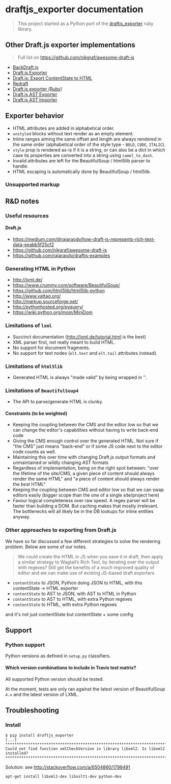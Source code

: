 draftjs_exporter documentation
==============================

> This project started as a Python port of the [draftjs_exporter](https://github.com/ignitionworks/draftjs_exporter) ruby library.

## Other Draft.js exporter implementations

> Full list on https://github.com/nikgraf/awesome-draft-js

- [BackDraft.js](https://github.com/evanc/backdraft-js)
- [Draft.js Exporter](https://github.com/rkpasia/draft-js-exporter)
- [Draft.js: Export ContentState to HTML](https://github.com/sstur/draft-js-export-html)
- [Redraft](https://github.com/lokiuz/redraft)
- [Draft.js exporter (Ruby)](https://github.com/ignitionworks/draftjs_exporter)
- [Draft.js AST Exporter](https://github.com/icelab/draft-js-ast-exporter)
- [Draft.js AST Importer](https://github.com/icelab/draft-js-ast-importer)

## Exporter behavior

- HTML attributes are added in alphabetical order.
- `unstyled` blocks without text render as an empty element.
- Inline ranges aiming the same offset and length are always rendered in the same order (alphabetical order of the style type - `BOLD`, `CODE`, `ITALIC`).
- `style` prop is rendered as-is if it is a string, or can also be a dict in which case its properties are converted into a string using `camel_to_dash`.
- Invalid attributes are left for the BeautifulSoup / html5lib parser to handle.
- HTML escaping is automatically done by BeautifulSoup / html5lib.

### Unsupported markup


## R&D notes

### Useful resources

#### Draft.js

- https://medium.com/@rajaraodv/how-draft-js-represents-rich-text-data-eeabb5f25cf2
- https://github.com/nikgraf/awesome-draft-js
- https://github.com/rajaraodv/draftjs-examples

### Generating HTML in Python

- http://lxml.de/
- https://www.crummy.com/software/BeautifulSoup/
- https://github.com/html5lib/html5lib-python
- http://www.yattag.org/
- http://markup.sourceforge.net/
- http://pythonhosted.org/pyquery/
- https://wiki.python.org/moin/MiniDom

### Limitations of `lxml`

- Succinct documentation (http://lxml.de/tutorial.html is the best)
- XML parser first, not really meant to build HTML.
- No support for document fragments.
- No support for text nodes (`elt.text` and `elt.tail` attributes instead).

### Limitations of `html5lib`

- Generated HTML is always "made valid" by being wrapped in '<html><head></head><body></body></html>'.

### Limitations of `BeautifulSoup4`

- The API to parse/generate HTML is clunky.

#### Constraints (to be weighted)

- Keeping the coupling between the CMS and the editor low so that we can change the editor's capabilities without having to write back-end code
- Giving the CMS enough control over the generated HTML. Not sure if "the CMS" just means "back-end" or if some JS code next to the editor code counts as well.
- Maintaining this over time with changing Draft.js output formats and unmaintained or wildly changing AST formats
- Regardless of implementation, being on the right spot between: "over the lifetime of the site/CMS, a given piece of content should always render the same HTML" and "a piece of content should always render the _best_ HTML"
- Keeping the coupling between CMS and editor low so that we can swap editors easily (bigger scope than the one of a single site/project here)
- Favour logical completeness over raw speed. A regex parser will be faster than building a DOM. But caching makes that mostly irrelevant. The bottlenecks will all likely be in the DB lookups for inline entities anyway.

### Other approaches to exporting from Draft.js

We have so far discussed a few different strategies to solve the rendering problem. Below are some of our notes.

> We could create the HTML in JS when you save it in draft, then apply a similar strategy to Wagtail’s Rich Text, by iterating over the output with regexes?
> Still get the benefits of a _much_ improved quality of editor and we can make use of existing JS-based draft exporters.

- `contentState` to JSON, Python doing JSON to HTML, with this contentState -> HTML exporter
- `contentState` to AST to JSON, with AST to HTML in Python
- `contentState` to AST to HTML, with extra Python regexes
- `contentState` to HTML, with extra Python regexes

and it's not just contentState but contentState + some config

## Support

### Python support

Python versions as defined in `setup.py` classifiers.

#### Which version combinations to include in Travis test matrix?

All supported Python version should be tested.

At the moment, tests are only ran against the latest version of BeautifulSoup `4.x` and the latest version of LXML.

## Troubleshooting

### Install

```
$ pip install draftjs_exporter
[...]
*********************************************************************************
Could not find function xmlCheckVersion in library libxml2. Is libxml2 installed?
*********************************************************************************
```

Solution: see http://stackoverflow.com/a/6504860/1798491

`apt-get install libxml2-dev libxslt1-dev python-dev`
